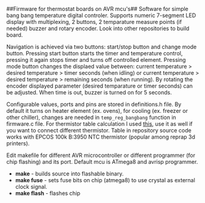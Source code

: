 ##Firmware for thermostat boards on AVR mcu's##
Software for simple bang bang temperature digital controler. Supports numeric 7-segment LED display with multiplexing, 2 buttons, 2 temparature measure points (if needed) buzzer and rotary encoder. Look into other repositories to build board. 

Navigation is achieved via two buttons: start/stop button and change mode button. Pressing start button starts the timer and temperature control, pressing it again stops timer and turns off controlled element. Pressing mode button changes the displaed value between: current temperature > desired temperature > timer seconds (when idling) or current temperature > desired temperature > remaining seconds (when running). By rotating the encoder displayed parameter (desired temparature or timer seconds) can be adjusted. When time is out, buzzer is turned on for 5 seconds.

Configurable values, ports and pins are stored in definitions.h file. By default it turns on heater element (ex. ovens), for cooling (ex. freezer or other chiller), changes are needed in `temp_reg_bangbang` function in firmware.c file. 
For thermistor table calculation I used [this](http://aterlux.ru/article/ntcresistor-en#__h2_6), use it as well if you want to connect different thermistor. Table in repository source code works with EPCOS 100k B:3950 NTC thermistor (popular among reprap 3d printers).

Edit makefile for different AVR microcontroller or different programmer (for chip flashing) and its port. Default mcu is ATmega8 and avrisp programmer.

- **make** - builds source into flashable binary.
- **make fuse** - sets fuse bits on chip (atmega8) to use crystal as external clock signal.
- **make flash** - flashes chip